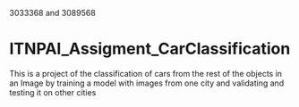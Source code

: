 3033368 and 3089568
# ITNPAI_Assigment_CarClassification
This is a project of the classification of cars from the rest of the objects in an Image by training a model with images from one city and validating and testing it on other cities
